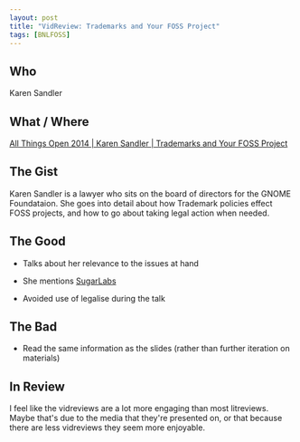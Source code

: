 ```yaml
---
layout: post
title: "VidReview: Trademarks and Your FOSS Project"
tags: [BNLFOSS]
---
```

## Who
Karen Sandler

## What / Where
[All Things Open 2014 | Karen Sandler | Trademarks and Your FOSS Project](https://www.youtube.com/watch?v=JY6AtbtAuts)

## The Gist
Karen Sandler is a lawyer who sits on the board of directors for the GNOME
Foundataion. She goes into detail about how Trademark policies effect
FOSS projects, and how to go about taking legal action when needed.

## The Good
* Talks about her relevance to the issues at hand

* She mentions [SugarLabs](http://sugarlabs.org)

* Avoided use of legalise during the talk

## The Bad
* Read the same information as the slides (rather than further iteration on
materials)

## In Review
I feel like the vidreviews are a lot more engaging than most litreviews.
Maybe that's due to the media that they're presented on, or that because
there are less vidreviews they seem more enjoyable.
